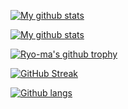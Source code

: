 [![My github stats](https://github-readme-stats.vercel.app/api?username=rdenarie&show_icons=true&theme=nord&include_all_commits=true)][ghr]

[![My github stats](https://github-readme-stats.vercel.app/api?username=rdenarie&show_icons=true&theme=nord&include_all_commits=false&hide=stars,prs,issues,contribs&hide_rank=true&hide_title=true)][ghr]

[![Ryo-ma's github trophy](https://github-profile-trophy.vercel.app/?username=rdenarie&row=1&theme=nord)][gpt]

[![GitHub Streak](https://github-readme-streak-stats.herokuapp.com?user=rdenarie&theme=nord)][gss]

[![Github langs](https://github-readme-stats.vercel.app/api/top-langs/?username=rdenarie&layout=compact&langs_count=10&hide=javascript,html,css,php,tsql,hack&theme=nord)][ghr]


[ghr]:https://github.com/anuraghazra/github-readme-stats
[gpt]:https://github.com/ryo-ma/github-profile-trophy
[gss]:https://git.io/streak-stats
